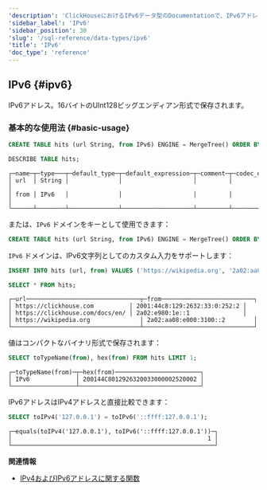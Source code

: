 ```yaml
---
'description': 'ClickHouseにおけるIPv6データ型のDocumentationで、IPv6アドレスを16バイトの値として格納します'
'sidebar_label': 'IPv6'
'sidebar_position': 30
'slug': '/sql-reference/data-types/ipv6'
'title': 'IPv6'
'doc_type': 'reference'
---
```


## IPv6 {#ipv6}

IPv6アドレス。16バイトのUInt128ビッグエンディアン形式で保存されます。

### 基本的な使用法 {#basic-usage}

```sql
CREATE TABLE hits (url String, from IPv6) ENGINE = MergeTree() ORDER BY url;

DESCRIBE TABLE hits;
```

```text
┌─name─┬─type───┬─default_type─┬─default_expression─┬─comment─┬─codec_expression─┐
│ url  │ String │              │                    │         │                  │
│ from │ IPv6   │              │                    │         │                  │
└──────┴────────┴──────────────┴────────────────────┴─────────┴──────────────────┘
```

または、`IPv6` ドメインをキーとして使用できます：

```sql
CREATE TABLE hits (url String, from IPv6) ENGINE = MergeTree() ORDER BY from;
```

`IPv6` ドメインは、IPv6文字列としてのカスタム入力をサポートします：

```sql
INSERT INTO hits (url, from) VALUES ('https://wikipedia.org', '2a02:aa08:e000:3100::2')('https://clickhouse.com', '2001:44c8:129:2632:33:0:252:2')('https://clickhouse.com/docs/en/', '2a02:e980:1e::1');

SELECT * FROM hits;
```

```text
┌─url────────────────────────────────┬─from──────────────────────────┐
│ https://clickhouse.com          │ 2001:44c8:129:2632:33:0:252:2 │
│ https://clickhouse.com/docs/en/ │ 2a02:e980:1e::1               │
│ https://wikipedia.org              │ 2a02:aa08:e000:3100::2        │
└────────────────────────────────────┴───────────────────────────────┘
```

値はコンパクトなバイナリ形式で保存されます：

```sql
SELECT toTypeName(from), hex(from) FROM hits LIMIT 1;
```

```text
┌─toTypeName(from)─┬─hex(from)────────────────────────┐
│ IPv6             │ 200144C8012926320033000002520002 │
└──────────────────┴──────────────────────────────────┘
```

IPv6アドレスはIPv4アドレスと直接比較できます：

```sql
SELECT toIPv4('127.0.0.1') = toIPv6('::ffff:127.0.0.1');
```

```text
┌─equals(toIPv4('127.0.0.1'), toIPv6('::ffff:127.0.0.1'))─┐
│                                                       1 │
└─────────────────────────────────────────────────────────┘
```

**関連情報**

- [IPv4およびIPv6アドレスに関する関数](../functions/ip-address-functions.md)
